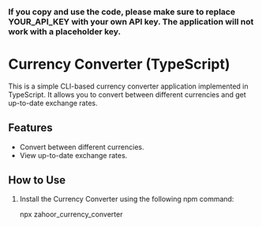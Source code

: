 ### If you copy and use the code, please make sure to replace YOUR_API_KEY with your own API key. The application will not work with a placeholder key.


# Currency Converter (TypeScript)

This is a simple CLI-based currency converter application implemented in TypeScript. It allows you to convert between different currencies and get up-to-date exchange rates.

## Features

- Convert between different currencies.
- View up-to-date exchange rates.

## How to Use

1. Install the Currency Converter using the following npm command:

   npx zahoor_currency_converter